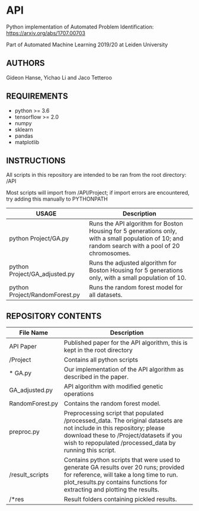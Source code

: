 # API
Python implementation of Automated Problem Identification: https://arxiv.org/abs/1707.00703

Part of Automated Machine Learning 2019/20 at Leiden University

## AUTHORS
Gideon Hanse, Yichao Li and Jaco Tetteroo

## REQUIREMENTS
* python      >= 3.6
* tensorflow  >= 2.0
* numpy
* sklearn
* pandas
* matplotlib

## INSTRUCTIONS
All scripts in this repository are intended to be ran from the root directory: /API

Most scripts will import from /API/Project; if import errors are encountered, try adding this manually to PYTHONPATH

USAGE | Description
------|------------
python Project/GA.py | Runs the API algorithm for Boston Housing for 5 generations only, with a small population of 10; and random search with a pool of 20 chromosomes.
python Project/GA_adjusted.py | Runs the adjusted algorithm for Boston Housing for 5 generations only, with a small population of 10.
python Project/RandomForest.py | Runs the random forest model for all datasets.

## REPOSITORY CONTENTS
File Name | Description
----------|-------------
API Paper           | Published paper for the API algorithm, this is kept in the root directory
/Project            | Contains all python scripts
* GA.py           | Our implementation of the API algorithm as described in the paper.
    GA_adjusted.py  | API algorithm with modified genetic operations
    RandomForest.py | Contains the random forest model.
    preproc.py      | Preprocessing script that populated /processed_data. The original datasets are not include in this repository; please download these to /Project/datasets if you wish to repopulated /processed_data by running this script.
    /result_scripts | Contains python scripts that were used to generate GA results over 20 runs; provided for reference, will take a long time to run. plot_results.py contains functions for extracting and plotting the results.
    /*res           | Result folders containing pickled results.
